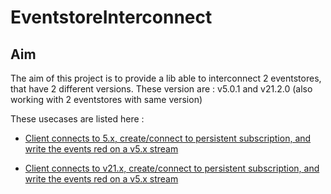 # EventstoreInterconnect

## Aim

The aim of this project is to provide a lib able to interconnect 2 eventstores, that have 2 different versions. These version are : v5.0.1 and v21.2.0 (also working with 2 eventstores with same version)

These usecases are listed here :
- [Client connects to 5.x, create/connect to persistent subscription, and write the events red on a v5.x stream](apps/v5-to-v5/README.md)

- [Client connects to v21.x, create/connect to persistent subscription, and write the events red on a v5.x stream](apps/v5-to-v21/README.md)

